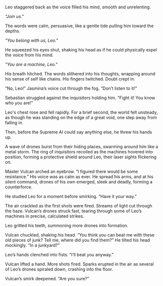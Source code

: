 

Leo staggered back as the voice filled his mind, smooth and unrelenting.  

*"Join us."*  

The words were calm, persuasive, like a gentle tide pulling him toward the depths.  

*"You belong with us, Leo."*  

He squeezed his eyes shut, shaking his head as if he could physically expel the voice from his mind.  

*"You are a machine, Leo."*  

His breath hitched. The words slithered into his thoughts, wrapping around his sense of self like chains. His fingers twitched. Doubt crept in.  

“No, Leo!” Jasmina’s voice cut through the fog. “Don’t listen to it!”  

Sebastian struggled against the inquisitors holding him. “Fight it! You know who you are!”  

Leo's chest rose and fell rapidly. For a brief second, the world felt unsteady, as though he was standing on the edge of a great void, one step away from falling in.  

Then, before the Supreme AI could say anything else, he threw his hands up.  

A wave of drones burst from their hiding places, swarming around him like a metal storm. The ring of inquisitors recoiled as the machines hovered into position, forming a protective shield around Leo, their laser sights flickering on.  

Master Vulcan arched an eyebrow. “I figured there would be some resistance.” His voice was as calm as ever. He spread his arms, and at his silent command, drones of his own emerged, sleek and deadly, forming a counterforce.  

He studied Leo for a moment before smirking. “Have it your way.”  

The air crackled as the first shots were fired. Streams of light cut through the haze. Vulcan’s drones struck fast, tearing through some of Leo’s machines in precise, calculated strikes.  

Leo gritted his teeth, summoning more drones into formation.  

Vulcan chuckled, shaking his head. “You think you can beat me with these old pieces of junk? Tell me, where did you find them?” He tilted his head mockingly. “In a junkyard?”  

Leo’s hands clenched into fists. “I’ll beat you anyway.”  

Vulcan lifted a hand. More shots fired. Sparks erupted in the air as several of Leo’s drones spiraled down, crashing into the floor.  

Vulcan’s smirk deepened. “Are you sure?”

